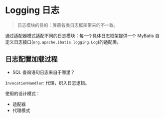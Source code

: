 # Logging 日志

> 日志模块的目的：屏蔽各类日志框架带来的不一致。

通过适配器模式适配不同的日志模块：每一个具体日志框架提供一个 MyBatis 自定义日志接口(`org.apache.ibatis.logging.Log`)的适配类。

## 日志配置加载过程


* SQL 查询语句日志来自于哪里？

`InvocationHandler`: 代理，织入日志逻辑。


使用的设计模式：
* 适配器
* 代理模式
